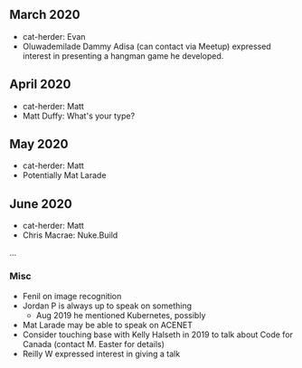 ## March 2020
* cat-herder: Evan
* Oluwademilade Dammy Adisa (can contact via Meetup) expressed interest in presenting a hangman game he developed.

## April 2020

* cat-herder: Matt
* Matt Duffy: What's your type?

## May 2020

* cat-herder: Matt
* Potentially Mat Larade

## June 2020

* cat-herder: Matt
* Chris Macrae: Nuke.Build

...


### Misc

* Fenil on image recognition
* Jordan P is always up to speak on something
    * Aug 2019 he mentioned Kubernetes, possibly  
* Mat Larade may be able to speak on ACENET
* Consider touching base with Kelly Halseth in 2019 to talk about Code for Canada (contact M. Easter for details)
* Reilly W expressed interest in giving a talk
